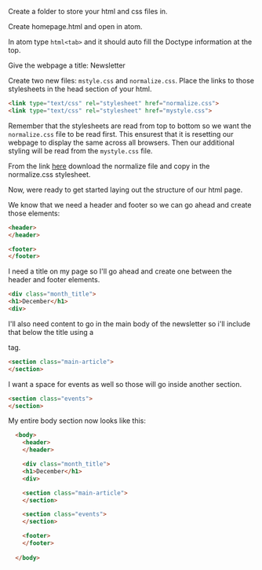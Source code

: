 Create a folder to store your html and css files in.

Create homepage.html and open in atom.

In atom type `html<tab>` and it should auto fill the Doctype information at the top.  

Give the webpage a title: Newsletter


Create two new files: `mstyle.css` and `normalize.css`.
Place the links to those stylesheets in the head section of your html.

```html
<link type="text/css" rel="stylesheet" href="normalize.css">
<link type="text/css" rel="stylesheet" href="mystyle.css">
```

Remember that the stylesheets are read from top to bottom so we want the `normalize.css` file to be read first. This ensurest that it is resetting our webpage to display the same across all browsers.  Then our additional styling will be read from the `mystyle.css` file.

From the link [here](https://necolas.github.io/normalize.css/) download the normalize file and copy in the normalize.css stylesheet.

Now, were ready to get started laying out the structure of our html page.  

We know that we need a header and footer so we can go ahead and create those elements:

```html
<header>
</header>

<footer>
</footer>
```
I need a title on my page so I'll go ahead and create one between the header and footer elements.

```html
<div class="month_title">
<h1>December</h1>
<div>
```

I'll also need content to go in the main body of the newsletter so i'll include that below the title using a <section> tag.

```html
<section class="main-article">
</section>
```
I want a space for events as well so those will go inside another section.
```html
<section class="events">
</section>
```
My entire body section now looks like this:

```html
  <body>
    <header>
    </header>

    <div class="month_title">
    <h1>December</h1>
    <div>

    <section class="main-article">
    </section>

    <section class="events">
    </section>

    <footer>
    </footer>
      
  </body>
  ```
  
  
